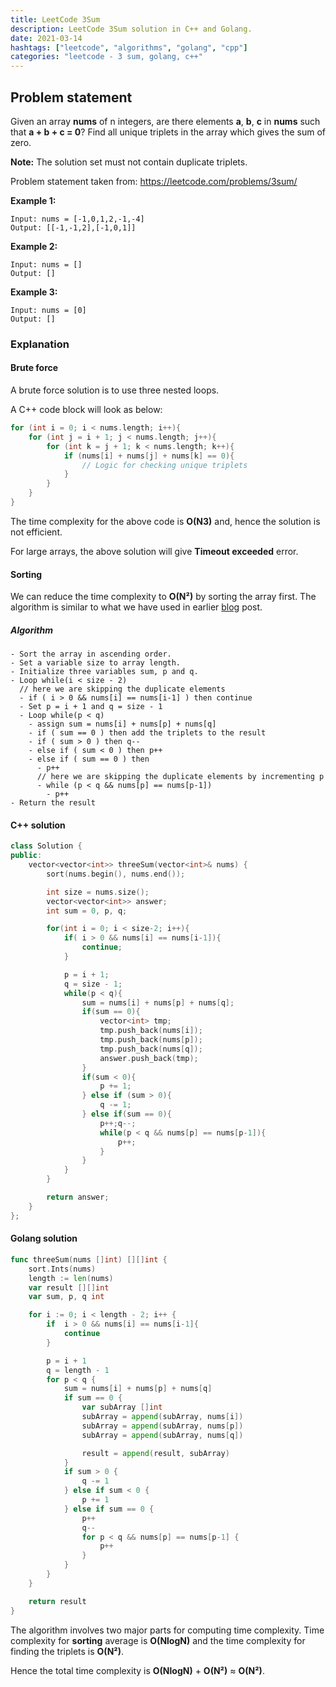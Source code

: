 ```yaml
---
title: LeetCode 3Sum
description: LeetCode 3Sum solution in C++ and Golang.
date: 2021-03-14
hashtags: ["leetcode", "algorithms", "golang", "cpp"]
categories: "leetcode - 3 sum, golang, c++"
---
```


## Problem statement

Given an array **nums** of n integers, are there elements **a**, **b**, **c**
in **nums** such that **a + b + c = 0**?
Find all unique triplets in the array which gives the sum of zero.

**Note:** The solution set must not contain duplicate triplets.

Problem statement taken from: <a href='https://leetcode.com/problems/3sum/' target='_blank'>https://leetcode.com/problems/3sum/</a>

**Example 1:**
```
Input: nums = [-1,0,1,2,-1,-4]
Output: [[-1,-1,2],[-1,0,1]]
```

**Example 2:**
```
Input: nums = []
Output: []
```

**Example 3:**
```
Input: nums = [0]
Output: []
```

### Explanation

#### Brute force

A brute force solution is to use three nested loops.

A C++ code block will look as below:

```cpp
for (int i = 0; i < nums.length; i++){
    for (int j = i + 1; j < nums.length; j++){
        for (int k = j + 1; k < nums.length; k++){
            if (nums[i] + nums[j] + nums[k] == 0){
                // Logic for checking unique triplets
            }
        }
    }
}
```

The time complexity for the above code is **O(N3)** and, hence the solution is
not efficient.

For large arrays, the above solution will give **Timeout exceeded** error.

#### Sorting

We can reduce the time complexity to **O(N²)** by sorting the array first.
The algorithm is similar to what we have used in earlier
[blog](https://alkeshghorpade.me/post/geeks-for-geeks-pair-in-array-with-sum-equal-to-target)
post.

##### Algorithm

```
- Sort the array in ascending order.
- Set a variable size to array length.
- Initialize three variables sum, p and q.
- Loop while(i < size - 2)
  // here we are skipping the duplicate elements
  - if ( i > 0 && nums[i] == nums[i-1] ) then continue
  - Set p = i + 1 and q = size - 1
  - Loop while(p < q)
    - assign sum = nums[i] + nums[p] + nums[q]
    - if ( sum == 0 ) then add the triplets to the result
    - if ( sum > 0 ) then q--
    - else if ( sum < 0 ) then p++
    - else if ( sum == 0 ) then
      - p++
      // here we are skipping the duplicate elements by incrementing p
      - while (p < q && nums[p] == nums[p-1])
        - p++
- Return the result
```

#### C++ solution

```cpp
class Solution {
public:
    vector<vector<int>> threeSum(vector<int>& nums) {
        sort(nums.begin(), nums.end());

        int size = nums.size();
        vector<vector<int>> answer;
        int sum = 0, p, q;

        for(int i = 0; i < size-2; i++){
            if( i > 0 && nums[i] == nums[i-1]){
                continue;
            }

            p = i + 1;
            q = size - 1;
            while(p < q){
                sum = nums[i] + nums[p] + nums[q];
                if(sum == 0){
                    vector<int> tmp;
                    tmp.push_back(nums[i]);
                    tmp.push_back(nums[p]);
                    tmp.push_back(nums[q]);
                    answer.push_back(tmp);
                }
                if(sum < 0){
                    p += 1;
                } else if (sum > 0){
                    q -= 1;
                } else if(sum == 0){
                    p++;q--;
                    while(p < q && nums[p] == nums[p-1]){
                        p++;
                    }
                }
            }
        }

        return answer;
    }
};
```

#### Golang solution

```go
func threeSum(nums []int) [][]int {
    sort.Ints(nums)
    length := len(nums)
    var result [][]int
    var sum, p, q int

    for i := 0; i < length - 2; i++ {
        if  i > 0 && nums[i] == nums[i-1]{
            continue
        }

        p = i + 1
        q = length - 1
        for p < q {
            sum = nums[i] + nums[p] + nums[q]
            if sum == 0 {
                var subArray []int
                subArray = append(subArray, nums[i])
                subArray = append(subArray, nums[p])
                subArray = append(subArray, nums[q])

                result = append(result, subArray)
            }
            if sum > 0 {
                q -= 1
            } else if sum < 0 {
                p += 1
            } else if sum == 0 {
                p++
                q--
                for p < q && nums[p] == nums[p-1] {
                    p++
                }
            }
        }
    }

    return result
}
```

The algorithm involves two major parts for computing time complexity.
Time complexity for **sorting** average  is **O(NlogN)** and
the time complexity for finding the triplets is **O(N²)**.

Hence the total time complexity is **O(NlogN)** + **O(N²)** ≈ **O(N²)**.
